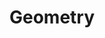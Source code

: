 ---
layout: page
title: Geometry
parent: Competitive Programming
permalink: /competitive-programming/geoemtry
---